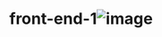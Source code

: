# front-end-1![image](https://github.com/Charesh/front-end-1/assets/113172253/451704ee-18e3-4e24-99a8-e6ab6f3781ff)
